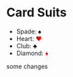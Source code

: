 # Card Suits

- Spade: <span style="color:black;">♠</span>
- Heart: <span style="color:red;">♥</span>
- Club: <span style="color:black;">♣</span>
- Diamond: <span style="color:red;">♦</span>

some changes